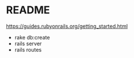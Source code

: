 # README
https://guides.rubyonrails.org/getting_started.html

- rake db:create
- rails server
- rails routes
